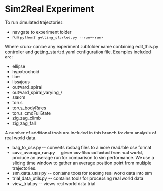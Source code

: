 # Sim2Real Experiment 

To run simulated trajectories: 
* navigate to experiment folder 
* run ```python3 getting_started.py --run=<run>```

Where \<run\> can be any experiment subfolder name containing edit_this.py controller and getting_started.yaml configuration file. Examples included are: 
- ellipse
- hypotrochoid
- line
- lissajous
- outward_spiral
- outward_spiral_varying_z 
- slalom
- torus
- torus_bodyRates
- torus_cmdFullState
- zig_zag_climb 
- zig_zag_fall

A number of additional tools are included in this branch for data analysis of real world data. 
* bag_to_csv.py -- converts rosbag files to a more readable csv format
* save_average_run.py -- given csv files collected from real world, produce an average run for comparison to sim performance. We use a sliding time window to gather an average position point from multiple trajectories. 
* sim_data_utils.py -- contains tools for loading real world data into sim 
* trial_data_utils.py -- contains tools for processing real world data 
* view_trial.py -- views real world data trial 